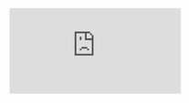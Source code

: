 ![netty](https://waylau.com/essential-netty-in-action/GETTING%20STARTED/Channels,%20Events%20and%20IO.html)
